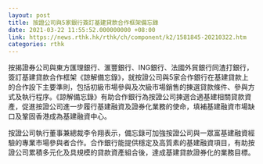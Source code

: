 ```yaml
---
layout: post
title: 按證公司與5家銀行簽訂基建貸款合作框架備忘錄
date: 2021-03-22 11:55:52.000000000 +08:00
link: https://news.rthk.hk/rthk/ch/component/k2/1581845-20210322.htm
categories: rthk
---
```


按揭證券公司與東方匯理銀行、滙豐銀行、ING銀行、法國外貿銀行同渣打銀行，簽訂基建貸款合作框架《諒解備忘錄》，就按證公司與5家合作銀行在基建貸款上的合作設下主要準則，包括初級市場參與及次級市場銷售的揀選貸款條件、參與方式及執行程序。《諒解備忘錄》有助合作銀行為按證公司揀選合適基建相關貸款資產，促進按證公司進一步履行基建融資及證券化業務的使命，填補基建融資市場缺口及鞏固香港成為基建融資中心。

按證公司執行董事兼總裁李令翔表示，備忘錄可加強按證公司與一眾富基建融資經驗的專業市場參與者合作。合作銀行能提供穩定及高質素的基建融資項目，有助按證公司累積多元化及具規模的貸款資產組合後，達成基建貸款證券化的業務目標。
